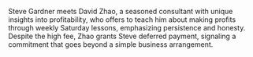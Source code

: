 Steve Gardner meets David Zhao, a seasoned consultant with unique insights into profitability, who offers to teach him about making profits through weekly Saturday lessons, emphasizing persistence and honesty. Despite the high fee, Zhao grants Steve deferred payment, signaling a commitment that goes beyond a simple business arrangement.
